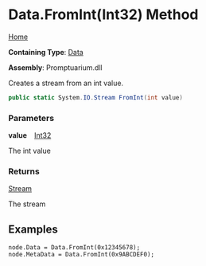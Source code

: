 # Data\.FromInt\(Int32\) Method

[Home](../../../README.md)

**Containing Type**: [Data](../README.md)

**Assembly**: Promptuarium\.dll

  
Creates a stream from an int value\.

```csharp
public static System.IO.Stream FromInt(int value)
```

### Parameters

**value** &ensp; [Int32](https://docs.microsoft.com/en-us/dotnet/api/system.int32)

The int value

### Returns

[Stream](https://docs.microsoft.com/en-us/dotnet/api/system.io.stream)

The stream

## Examples

```
node.Data = Data.FromInt(0x12345678);
node.MetaData = Data.FromInt(0x9ABCDEF0);
```


